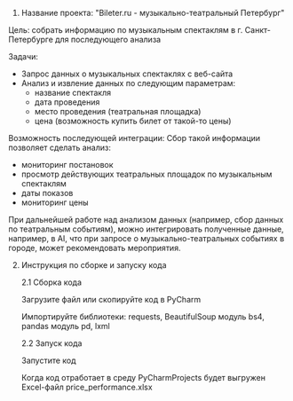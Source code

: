 1. Название проекта: "Bileter.ru - музыкально-театральный Петербург"
   
Цель: собрать информацию по музыкальным спектаклям в г. Санкт-Петербурге для последующего анализа

Задачи:
* Запрос данных о музыкальных спектаклях с веб-сайта
* Анализ и извление данных по следующим параметрам:
   - название спектакля
   - дата проведения
   - место проведения (театральная площадка)
   - цена (возможность купить билет от такой-то цены)
  
Возможность последующей интеграции:
Сбор такой информации позволяет сделать анализ:
- мониторинг постановок
- просмотр действующих театральных площадок по музыкальным спектаклям
- даты показов
- мониторинг цены
  
При дальнейшей работе над анализом данных (например, сбор данных по театральным событиям), можно интегрировать полученные данные,
например, в AI, что при запросе о музыкально-театральных событиях в городе, может рекомендовать мероприятия. 

2. Инструкция по сборке и запуску кода

    2.1 Сборка кода
   
   Загрузите файл или скопируйте код в PyCharm
   
   Импортируйте библиотеки: requests, BeautifulSoup модуль bs4, pandas модуль pd, lxml

    2.2 Запуск кода
   
   Запустите код
   
   Когда код отработает в среду PyCharmProjects будет выгружен Excel-файл price_performance.xlsx
 

   


